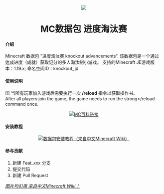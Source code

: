 <p align="center"><img src=https://static.wikia.nocookie.net/minecraft_zh_gamepedia/images/4/42/AchievementSprite.png/revision/latest?cb=20200701031951&format=original></p>

<h1 align="center">MC数据包 进度淘汰赛  <br>

#### 介绍
Minecraft 数据包 ”进度淘汰赛 knockout advancements“.
该数据包是一个通过达成进度（成就）获取记分的多人淘汰制小游戏。
支持的Minecraft JE游戏版本：1.19.x;
命名空间ID：knockout_jd


#### 使用说明
[!]  当所有玩家加入游戏后需要执行一次 <strong>/reload</strong>  指令以获取操作书。<br>
After all players join the game, the game needs to run the strong>/reload</strong> command once.

<p align="center"><a href="https://www.mcmod.cn/class/8599.html"><img src="https://static.wikia.nocookie.net/minecraft_zh_gamepedia/images/5/55/Enchanted_Book.gif/revision/latest/scale-to-width-down/150?cb=20200607054225" alt="MC百科链接"></a>


#### 安装教程
<p align="center"><a href="https://minecraft.fandom.com/zh/wiki/%E6%95%99%E7%A8%8B/%E5%AE%89%E8%A3%85%E6%95%B0%E6%8D%AE%E5%8C%85"><img src="https://static.wikia.nocookie.net/minecraft_zh_gamepedia/images/b/b3/Compass_JE3_BE3.gif/revision/latest/scale-to-width-down/150?cb=20201126025754"" alt="数据包安装教程（来自中文Minecraft Wiki）"></a>
 

#### 参与贡献
1.  新建 Feat_xxx 分支
2.  提交代码
3.  新建 Pull Request

 
 <span><a href="https://minecraft.fandom.com/zh/wiki/Minecraft_Wiki"><i>图片均引用 来自中文Minecraft Wiki！</i></a></span>
